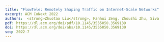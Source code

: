 ```yaml
---
title: "FlowTele: Remotely Shaping Traffic on Internet-Scale Networks"
excerpt: ACM CoNext 2022
authors:  <strong>Zhuotao Liu</strong>, Fanhui Zeng, Zhoushi Zhu, Siva Phani Keshav Bachu, Yih-Chun Hu
pdf: https://dl.acm.org/doi/pdf/10.1145/3555050.3569139
doi: https://dl.acm.org/doi/abs/10.1145/3555050.3569139
seq: 2022-7
---
```

